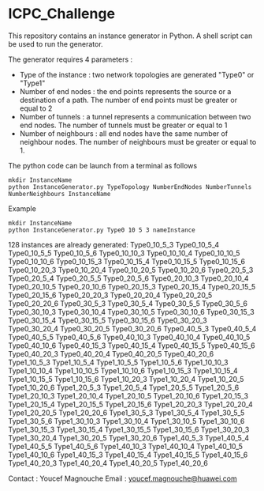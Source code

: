 # ICPC_Challenge

This repository contains an instance generator in Python. A shell script can be used to run the generator. 

The generator requires 4 parameters :

- Type of the instance : two network topologies are generated "Type0" or "Type1"
- Number of end nodes : the end points represents the source or a destination of a path. The number of end points must be greater or equal to 2
- Number of tunnels : a tunnel represents a communication between two end nodes. The number of tunnels must be greater or equal to 1
- Number of neighbours : all end nodes have the same number of neighbour nodes. The number of neighbours must be greater or equal to 1.

The python code can be launch from a terminal as follows

    mkdir InstanceName
    python InstanceGenerator.py TypeTopology NumberEndNodes NumberTunnels NumberNeighbours InstanceName

Example 

    mkdir InstanceName
    python InstanceGenerator.py Type0 10 5 3 nameInstance
  
  
128 instances are already generated: 
  Type0_10_5_3
  Type0_10_5_4
  Type0_10_5_5
  Type0_10_5_6
  Type0_10_10_3
  Type0_10_10_4
  Type0_10_10_5
  Type0_10_10_6
  Type0_10_15_3
  Type0_10_15_4
  Type0_10_15_5
  Type0_10_15_6
  Type0_10_20_3
  Type0_10_20_4
  Type0_10_20_5
  Type0_10_20_6
  Type0_20_5_3
  Type0_20_5_4
  Type0_20_5_5
  Type0_20_5_6
  Type0_20_10_3
  Type0_20_10_4
  Type0_20_10_5
  Type0_20_10_6
  Type0_20_15_3
  Type0_20_15_4
  Type0_20_15_5
  Type0_20_15_6
  Type0_20_20_3
  Type0_20_20_4
  Type0_20_20_5
  Type0_20_20_6
  Type0_30_5_3
  Type0_30_5_4
  Type0_30_5_5
  Type0_30_5_6
  Type0_30_10_3
  Type0_30_10_4
  Type0_30_10_5
  Type0_30_10_6
  Type0_30_15_3
  Type0_30_15_4
  Type0_30_15_5
  Type0_30_15_6
  Type0_30_20_3
  Type0_30_20_4
  Type0_30_20_5
  Type0_30_20_6
  Type0_40_5_3
  Type0_40_5_4
  Type0_40_5_5
  Type0_40_5_6
  Type0_40_10_3
  Type0_40_10_4
  Type0_40_10_5
  Type0_40_10_6
  Type0_40_15_3
  Type0_40_15_4
  Type0_40_15_5
  Type0_40_15_6
  Type0_40_20_3
  Type0_40_20_4
  Type0_40_20_5
  Type0_40_20_6
  Type1_10_5_3
  Type1_10_5_4
  Type1_10_5_5
  Type1_10_5_6
  Type1_10_10_3
  Type1_10_10_4
  Type1_10_10_5
  Type1_10_10_6
  Type1_10_15_3
  Type1_10_15_4
  Type1_10_15_5
  Type1_10_15_6
  Type1_10_20_3
  Type1_10_20_4
  Type1_10_20_5
  Type1_10_20_6
  Type1_20_5_3
  Type1_20_5_4
  Type1_20_5_5
  Type1_20_5_6
  Type1_20_10_3
  Type1_20_10_4
  Type1_20_10_5
  Type1_20_10_6
  Type1_20_15_3
  Type1_20_15_4
  Type1_20_15_5
  Type1_20_15_6
  Type1_20_20_3
  Type1_20_20_4
  Type1_20_20_5
  Type1_20_20_6
  Type1_30_5_3
  Type1_30_5_4
  Type1_30_5_5
  Type1_30_5_6
  Type1_30_10_3
  Type1_30_10_4
  Type1_30_10_5
  Type1_30_10_6
  Type1_30_15_3
  Type1_30_15_4
  Type1_30_15_5
  Type1_30_15_6
  Type1_30_20_3
  Type1_30_20_4
  Type1_30_20_5
  Type1_30_20_6
  Type1_40_5_3
  Type1_40_5_4
  Type1_40_5_5
  Type1_40_5_6
  Type1_40_10_3
  Type1_40_10_4
  Type1_40_10_5
  Type1_40_10_6
  Type1_40_15_3
  Type1_40_15_4
  Type1_40_15_5
  Type1_40_15_6
  Type1_40_20_3
  Type1_40_20_4
  Type1_40_20_5
  Type1_40_20_6
  
  Contact : 
Youcef Magnouche
Email : youcef.magnouche@huawei.com
